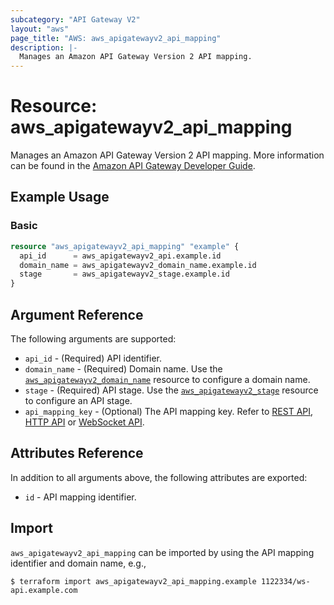 ```yaml
---
subcategory: "API Gateway V2"
layout: "aws"
page_title: "AWS: aws_apigatewayv2_api_mapping"
description: |-
  Manages an Amazon API Gateway Version 2 API mapping.
---
```


# Resource: aws_apigatewayv2_api_mapping

Manages an Amazon API Gateway Version 2 API mapping.
More information can be found in the [Amazon API Gateway Developer Guide](https://docs.aws.amazon.com/apigateway/latest/developerguide/how-to-custom-domains.html).

## Example Usage

### Basic

```terraform
resource "aws_apigatewayv2_api_mapping" "example" {
  api_id      = aws_apigatewayv2_api.example.id
  domain_name = aws_apigatewayv2_domain_name.example.id
  stage       = aws_apigatewayv2_stage.example.id
}
```

## Argument Reference

The following arguments are supported:

* `api_id` - (Required) API identifier.
* `domain_name` - (Required) Domain name. Use the [`aws_apigatewayv2_domain_name`](/docs/providers/aws/r/apigatewayv2_domain_name.html) resource to configure a domain name.
* `stage` - (Required) API stage. Use the [`aws_apigatewayv2_stage`](/docs/providers/aws/r/apigatewayv2_stage.html) resource to configure an API stage.
* `api_mapping_key` - (Optional) The API mapping key. Refer to [REST API](https://docs.aws.amazon.com/apigateway/latest/developerguide/rest-api-mappings.html), [HTTP API](https://docs.aws.amazon.com/apigateway/latest/developerguide/http-api-mappings.html) or [WebSocket API](https://docs.aws.amazon.com/apigateway/latest/developerguide/websocket-api-mappings.html).

## Attributes Reference

In addition to all arguments above, the following attributes are exported:

* `id` - API mapping identifier.

## Import

`aws_apigatewayv2_api_mapping` can be imported by using the API mapping identifier and domain name, e.g.,

```
$ terraform import aws_apigatewayv2_api_mapping.example 1122334/ws-api.example.com
```
